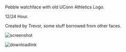 Pebble watchface with old UConn Athletics Logo.

12/24 Hour. 

Created by Trevor, some stuff borrowed from other faces. 

![screenshot](http://www.mypebblefaces.com/files/7413/6604/0151/HuskyDigital_Preview.png)

![downloadlink](http://pebblefaces.s3.amazonaws.com/zismasterflex/576.pbw, "Download PBW")